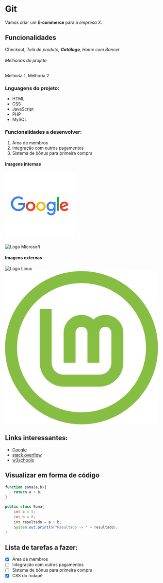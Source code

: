 # Git 

Vamos criar um **E-commerce** para a *empresa X*.

## Funcionalidades

Checkout, _Tela de produto, **Catálogo**, Home com Banner_

###### Melhorias do projeto

Melhoria 1, Melhoria 2

### Lnguagens do projeto:

* HTML
* CSS
* JavaScript
* PHP
* MySQL

### Funcionalidades a desenvolver:

1. Área de membros
2. Integração com outros pagamentos
3. Sistema de bônus para primeira compra

#### Imagens internas
![Logo do Google](./img/Untitled.png)

![Logo Microsoft](./img/RWCZER.avif)

#### Imagens externas
![Logo Linux](https://logodownload.org/wp-content/uploads/2022/05/linux-logo-0.png)
![Logo Linux Mint](https://raw.githubusercontent.com/linuxmint/brand-logo/master/ring.svg)

## Links interessantes:
* [Google](https://www.google.com/)
* [stack overflow](https://stackoverflow.com/)
* [w3schools](https://www.w3schools.com/)

## Visualizar em forma de código
```javascript 
function soma(a,b){
    return a + b;
}
```
```Java 
public class Soma{
    int a = 5;
    int b = 8;
    int resultado = a + b;
    System.out.println("Resultado -> " + resultado);
}
```

## Lista de tarefas a fazer:
- [x] Área de membros
- [ ] Integração com outros pagamentos
- [ ] Sistema de bônus para primeira compra
- [x] CSS do rodapé